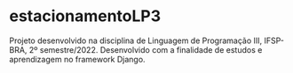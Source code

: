 # estacionamentoLP3
Projeto desenvolvido na disciplina de Linguagem de Programação III, IFSP-BRA, 2º semestre/2022. Desenvolvido com a finalidade de estudos e aprendizagem no framework Django.
